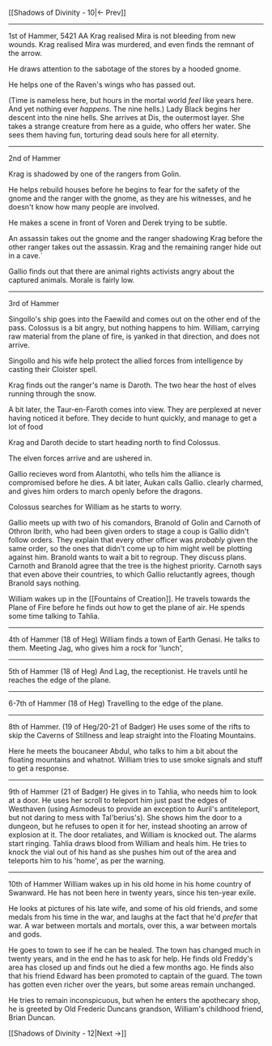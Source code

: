 [[Shadows of Divinity - 10|<- Prev]]

---
1st of Hammer, 5421 AA
Krag realised Mira is not bleeding from new wounds. Krag realised Mira was murdered, and even finds the remnant of the arrow.

He draws attention to the sabotage of the stores by a hooded gnome.

He helps one of the Raven's wings who has passed out.

(Time is nameless here, but hours in the mortal world _feel_ like years here. And yet nothing ever _happens_. The nine hells.)
Lady Black begins her descent into the nine hells. She arrives at Dis, the outermost layer. She takes a strange creature from here as a guide, who offers her water. She sees them having fun, torturing dead souls here for all eternity.

---
2nd of Hammer

Krag is shadowed by one of the rangers from Golin. 

He helps rebuild houses before he begins to fear for the safety of the gnome and the ranger with the gnome, as they are his witnesses, and he doesn't know how many people are involved.

He makes a scene in front of Voren and Derek trying to be subtle.

An assassin takes out the gnome and the ranger shadowing Krag before the other ranger takes out the assassin. Krag and the remaining ranger hide out in a cave.`

Gallio finds out that there are animal rights activists angry about the captured animals. Morale is fairly low.

---
3rd of Hammer

Singollo's ship goes into the Faewild and comes out on the other end of the pass. Colossus is a bit angry, but nothing happens to him. William, carrying raw material from the plane of fire, is yanked in that direction, and does not arrive.

Singollo and his wife help protect the allied forces from intelligence by casting their Cloister spell.



Krag finds out the ranger's name is Daroth. The two hear the host of elves running through the snow.

A bit later, the Taur-en-Faroth comes into view. They are perplexed at never having noticed it before. They decide to hunt quickly, and manage to get a lot of food

Krag and Daroth decide to start heading north to find Colossus.

The elven forces arrive and are ushered in.

Gallio recieves word from Alantothi, who tells him the alliance is compromised before he dies. A bit later, Aukan calls Gallio. clearly charmed, and gives him orders to march openly before the dragons. 

Colossus searches for William as he starts to worry. 

Gallio meets up with two of his comandors, Branold of Golin and Carnoth of Othron Ibrith, who had been given orders to stage a coup is Gallio didn't follow orders. They explain that every other officer was _probably_ given the same order, so the ones that didn't come up to him might well be plotting against him. Branold wants to wait a bit to regroup. They discuss plans. Carnoth and Branold agree that the tree is the highest priority. Carnoth says that even above their countries, to which Gallio reluctantly agrees, though Branold says nothing. 

William wakes up in the [[Fountains of Creation]]. He travels towards the Plane of Fire before he finds out how to get the plane of air. 
He spends some time talking to Tahlia.


---
4th of Hammer (18 of Heg)
William finds a town of Earth Genasi. He talks to them. Meeting Jag, who gives him a rock for 'lunch', 

---
5th of Hammer (18 of Heg)
And Lag, the receptionist.
He travels until he reaches the edge of the plane.

---
6-7th of Hammer (18 of Heg)
Travelling to the edge of the plane.

---
8th of Hammer. (19 of Heg/20-21 of Badger)
He uses some of the rifts to skip the Caverns of Stillness and leap straight into the Floating Mountains. 

Here he meets the boucaneer Abdul, who talks to him a bit about the floating mountains and whatnot. William tries to use smoke signals and stuff to get a response.

---
9th of Hammer (21 of Badger)
He gives in to Tahlia, who needs him to look at a door. He uses her scroll to teleport him just past the edges of Westhaven (using Asmodeus to provide an exception to Auril's antiteleport, but not daring to mess with Tal'berius's). She shows him the door to a dungeon, but he refuses to open it for her, instead shooting an arrow of explosion at it. The door retaliates, and William is knocked out. The alarms start ringing. Tahlia draws blood from William and heals him. He tries to knock the vial out of his hand as she pushes him out of the area and teleports him to his 'home', as per the warning.

---
10th of Hammer
William wakes up in his old home in his home country of Swanward. He has not been here in twenty years, since his ten-year exile. 

He looks at pictures of his late wife, and some of his old friends, and some medals from his time in the war, and laughs at the fact that he'd _prefer_ that war. A war between mortals and mortals, over this, a war between mortals and gods. 

He goes to town to see if he can be healed. The town has changed much in twenty years, and in the end he has to ask for help. He finds old Freddy's area has closed up and finds out he died a few months ago. He finds also that his friend Edward has been promoted to captain of the guard. The town has gotten even richer over the years, but some areas remain unchanged.

He tries to remain inconspicuous, but when he enters the apothecary shop, he is greeted by Old Frederic Duncans grandson, William's childhood friend, Brian Duncan.

[[Shadows of Divinity - 12|Next ->]]